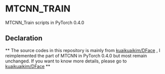 # MTCNN_TRAIN
MTCNN_Train scripts in PyTorch 0.4.0  

## Declaration
** The source codes in this repository is mainly from [kuaikuaikim/DFace](https://github.com/kuaikuaikim/DFace) , I reimplemented the part of MTCNN in PyTorch 0.4.0 but most remain unchanged. If you want to know more details, please go to [kuaikuaikim/DFace](https://github.com/kuaikuaikim/DFace) ** 



